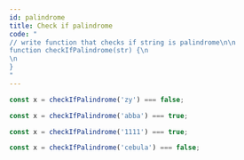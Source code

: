 ```yaml
---
id: palindrome
title: Check if palindrome
code: "
// write function that checks if string is palindrome\n\n
function checkIfPalindrome(str) {\n
\n
}
"
---
```

```js
const x = checkIfPalindrome('zy') === false;
```
```js
const x = checkIfPalindrome('abba') === true;
```
```js
const x = checkIfPalindrome('1111') === true;
```
```js
const x = checkIfPalindrome('cebula') === false;
```